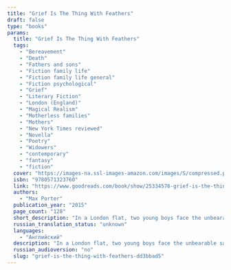 ```yaml
---
title: "Grief Is The Thing With Feathers"
draft: false
type: "books"
params:
  title: "Grief Is The Thing With Feathers"
  tags:
    - "Bereavement"
    - "Death"
    - "Fathers and sons"
    - "Fiction family life"
    - "Fiction family life general"
    - "Fiction psychological"
    - "Grief"
    - "Literary Fiction"
    - "London (England)"
    - "Magical Realism"
    - "Motherless families"
    - "Mothers"
    - "New York Times reviewed"
    - "Novella"
    - "Poetry"
    - "Widowers"
    - "contemporary"
    - "fantasy"
    - "fiction"
  cover: "https://images-na.ssl-images-amazon.com/images/S/compressed.photo.goodreads.com/books/1491367213i/25334576.jpg"
  isbn: "9780571323760"
  link: "https://www.goodreads.com/book/show/25334576-grief-is-the-thing-with-feathers"
  authors:
    - "Max Porter"
  publication_year: "2015"
  page_count: "128"
  short_description: "In a London flat, two young boys face the unbearable sadness of their mother's sudden death. Their father, a Ted Hughes scholar and scruffy romantic, imagines a future of well-meaning visitors and..."
  russian_translation_status: "unknown"
  languages:
    - "Английский"
  description: "In a London flat, two young boys face the unbearable sadness of their mother's sudden death. Their father, a Ted Hughes scholar and scruffy romantic, imagines a future of well-meaning visitors and emptiness.In this moment of despair they are visited by Crow - antagonist, trickster, healer, babysitter. This self-described sentimental bird is attracted to the grieving family and threatens to stay until they no longer need him. As weeks turn to months and physical pain of loss gives way to memories, this little unit of three begin to heal.In this extraordinary debut - part novella, part polyphonic fable, part essay on grief, Max Porter's compassion and bravura style combine to dazzling effect. Full of unexpected humour and profound emotional truth,Grief is the Thing with Feathersmarks the arrival of a thrilling new talent."
  russian_audioversion: "no"
  slug: "grief-is-the-thing-with-feathers-dd3bbad5"
---
```

